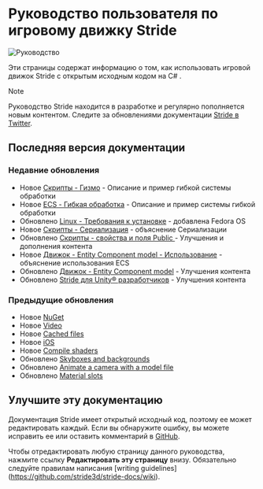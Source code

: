 # Руководство пользователя по игровому движку Stride

![Руководство](get-started/media/game-editor-scene.jpg)

Эти страницы содержат информацию о том, как использовать игровой движок Stride с открытым исходным кодом на C# .

> [!Note]
> Руководство Stride находится в разработке и регулярно пополняется новым контентом. Следите за обновлениями документации [Stride в Twitter](https://twitter.com/stridedotnet?lang=en).

## Последняя версия документации

### Недавние обновления
- <span class="badge text-bg-info">Новое</span> [Скрипты - Гизмо](scripts/gizmos.md) - Описание и пример гибкой системы обработки
- <span class="badge text-bg-info">Новое</span> [ECS - Гибкая обработка](engine/entity-component-system/flexible-processing.md) - Описание и пример системы гибкой обработки
- <span class="badge text-bg-info">Обновлено</span> [Linux - Требования к установке](platforms/linux/setup-and-requirements.md) - добавлена Fedora OS
- <span class="badge text-bg-success">Новое</span> [Скрипты - Сериализация](scripts/serialization.md) - объяснение Сериализации
- <span class="badge text-bg-info">Обновлено</span> [Скрипты - свойства и поля Public ](scripts/public-properties-and-fields.md) - Улучшения и дополнения контента
- <span class="badge text-bg-success">Новое</span> [Движок - Entity Component model - Использование](engine/entity-component-model/usage.md) - объяснение использования ECS 
- <span class="badge text-bg-info">Обновлено</span> [Движок - Entity Component model](engine/entity-component-model/index.md) - Улучшения контента
- <span class="badge text-bg-info">Обновлено</span> [Stride для Unity® разработчиков](stride-for-unity-developers/index.md) - Улучшения контента

### Предыдущие обновления

- <span class="badge text-bg-success">Новое</span> [NuGet](nuget/index.md)
- <span class="badge text-bg-success">Новое</span> [Video](video/index.md)
- <span class="badge text-bg-success">Новое</span> [Cached files](files-and-folders/cached-files.md)
- <span class="badge text-bg-success">Новое</span> [iOS](platforms/ios.md)
- <span class="badge text-bg-success">Новое</span> [Compile shaders](graphics/effects-and-shaders/compile-shaders.md)
- <span class="badge text-bg-info">Обновлено</span> [Skyboxes and backgrounds](graphics/textures/skyboxes-and-backgrounds.md)
- <span class="badge text-bg-info">Обновлено</span> [Animate a camera with a model file](graphics/cameras/animate-a-camera-with-a-model-file.md)
- <span class="badge text-bg-info">Обновлено</span> [Material slots](graphics/materials/material-slots.md)

## Улучшите эту документацию

Документация Stride имеет открытый исходный код, поэтому ее может редактировать каждый. Если вы обнаружите ошибку, вы можете исправить ее или оставить комментарий в [GitHub](https://github.com/stride3d/stride-docs).

Чтобы отредактировать любую страницу данного руководства, нажмите ссылку **Редактировать эту страницу** внизу. Обязательно следуйте правилам написания [writing guidelines] (https://github.com/stride3d/stride-docs/wiki).